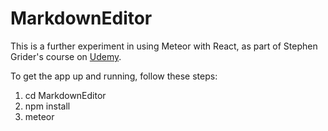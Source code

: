 # MarkdownEditor

This is a further experiment in using Meteor with React, as part of Stephen Grider's course on [Udemy](https://www.udemy.com/meteor-react-tutorial).

To get the app up and running, follow these steps:

1) cd MarkdownEditor
2) npm install
3) meteor